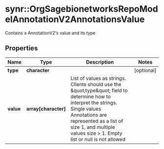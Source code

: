 # synr::OrgSagebionetworksRepoModelAnnotationV2AnnotationsValue

Contains a AnnotationV2's value and its type

## Properties
Name | Type | Description | Notes
------------ | ------------- | ------------- | -------------
**type** | **character** |  | [optional] 
**value** | **array[character]** | List of values as strings. Clients should use the \&quot;type\&quot; field to determine how to interpret the strings. Single values Annotations are represented as a list of size 1, and multiple values size &gt; 1. Empty list or null is not allowed | 


